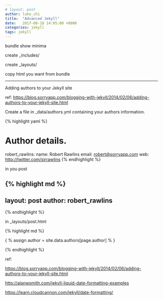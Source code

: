 ```yaml
---
# layout: post
author: luke_chi
title:  "Advanced Jekyll"
date:   2017-08-18 14:05:00 +0800
categories: jekyll
tags: jekyll
---
```


bundle show minima

create _includes/

create _layouts/

copy html you want from bundle

------

Adding authors to your Jekyll site

ref: <https://blog.sorryapp.com/blogging-with-jekyll/2014/02/06/adding-authors-to-your-jekyll-site.html>

Create a file in _data/authors.yml containing your authors information.

{% highlight yaml %}

# Author details.
robert_rawlins:
    name: Robert Rawlins
    email: robert@sorryapp.com
    web: http://twitter.com/sirrawlins
{% endhighlight %}

in you post

{% highlight md %}
---
layout: post
author: robert_rawlins
---
{% endhighlight %}

in _layouts/post.html

{% highlight md %}

<!-- Look the author details up from the site config. -->
{ % assign author = site.data.authors[page.author] % }

{% endhighlight %}

ref:

<https://blog.sorryapp.com/blogging-with-jekyll/2014/02/06/adding-authors-to-your-jekyll-site.html>

<http://alanwsmith.com/jekyll-liquid-date-formatting-examples>

<https://learn.cloudcannon.com/jekyll/date-formatting/>